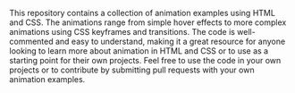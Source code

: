 This repository contains a collection of animation examples using HTML and CSS. The animations range from simple hover effects to more complex animations using CSS keyframes and transitions. The code is well-commented and easy to understand, making it a great resource for anyone looking to learn more about animation in HTML and CSS or to use as a starting point for their own projects. Feel free to use the code in your own projects or to contribute by submitting pull requests with your own animation examples.


